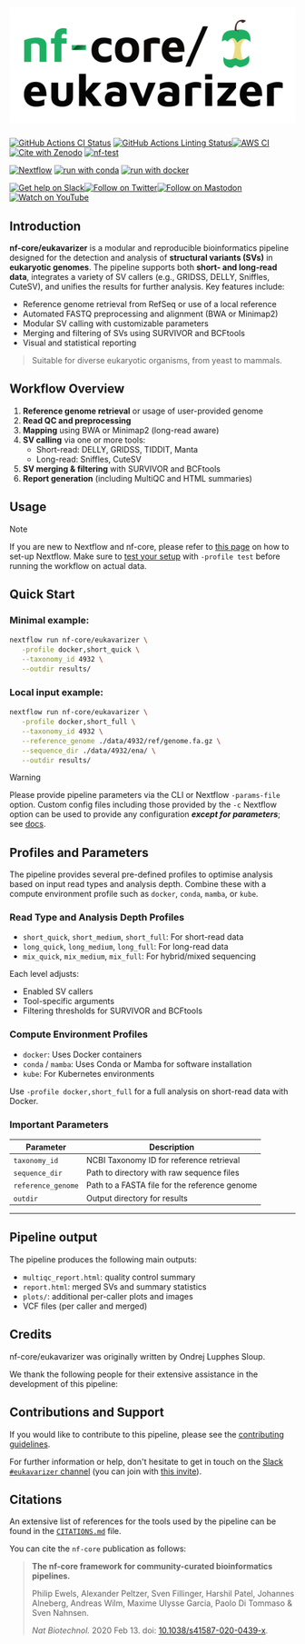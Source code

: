 <h1>
  <picture>
    <source media="(prefers-color-scheme: dark)" srcset="docs/images/nf-core-eukavarizer_logo_dark.png">
    <img alt="nf-core/eukavarizer" src="docs/images/nf-core-eukavarizer_logo_light.png">
  </picture>
</h1>

[![GitHub Actions CI Status](https://github.com/nf-core/eukavarizer/actions/workflows/ci.yml/badge.svg)](https://github.com/nf-core/eukavarizer/actions/workflows/ci.yml)
[![GitHub Actions Linting Status](https://github.com/nf-core/eukavarizer/actions/workflows/linting.yml/badge.svg)](https://github.com/nf-core/eukavarizer/actions/workflows/linting.yml)[![AWS CI](https://img.shields.io/badge/CI%20tests-full%20size-FF9900?labelColor=000000&logo=Amazon%20AWS)](https://nf-co.re/eukavarizer/results)[![Cite with Zenodo](http://img.shields.io/badge/DOI-10.5281/zenodo.XXXXXXX-1073c8?labelColor=000000)](https://doi.org/10.5281/zenodo.XXXXXXX)
[![nf-test](https://img.shields.io/badge/unit_tests-nf--test-337ab7.svg)](https://www.nf-test.com)

[![Nextflow](https://img.shields.io/badge/nextflow%20DSL2-%E2%89%A524.04.2-23aa62.svg)](https://www.nextflow.io/)
[![run with conda](http://img.shields.io/badge/run%20with-conda-3EB049?labelColor=000000&logo=anaconda)](https://docs.conda.io/en/latest/)
[![run with docker](https://img.shields.io/badge/run%20with-docker-0db7ed?labelColor=000000&logo=docker)](https://www.docker.com/)

[![Get help on Slack](http://img.shields.io/badge/slack-nf--core%20%23eukavarizer-4A154B?labelColor=000000&logo=slack)](https://nfcore.slack.com/channels/eukavarizer)[![Follow on Twitter](http://img.shields.io/badge/twitter-%40nf__core-1DA1F2?labelColor=000000&logo=twitter)](https://twitter.com/nf_core)[![Follow on Mastodon](https://img.shields.io/badge/mastodon-nf__core-6364ff?labelColor=FFFFFF&logo=mastodon)](https://mstdn.science/@nf_core)[![Watch on YouTube](http://img.shields.io/badge/youtube-nf--core-FF0000?labelColor=000000&logo=youtube)](https://www.youtube.com/c/nf-core)

## Introduction

**nf-core/eukavarizer** is a modular and reproducible bioinformatics pipeline designed for the detection and analysis of **structural variants (SVs)** in **eukaryotic genomes**. The pipeline supports both **short- and long-read data**, integrates a variety of SV callers (e.g., GRIDSS, DELLY, Sniffles, CuteSV), and unifies the results for further analysis. Key features include:

- Reference genome retrieval from RefSeq or use of a local reference
- Automated FASTQ preprocessing and alignment (BWA or Minimap2)
- Modular SV calling with customizable parameters
- Merging and filtering of SVs using SURVIVOR and BCFtools
- Visual and statistical reporting

> Suitable for diverse eukaryotic organisms, from yeast to mammals.

## Workflow Overview

1. **Reference genome retrieval** or usage of user-provided genome
2. **Read QC and preprocessing**
3. **Mapping** using BWA or Minimap2 (long-read aware)
4. **SV calling** via one or more tools:
   - Short-read: DELLY, GRIDSS, TIDDIT, Manta
   - Long-read: Sniffles, CuteSV
5. **SV merging & filtering** with SURVIVOR and BCFtools
6. **Report generation** (including MultiQC and HTML summaries)


## Usage

> [!NOTE]
> If you are new to Nextflow and nf-core, please refer to [this page](https://nf-co.re/docs/usage/installation) on how to set-up Nextflow. Make sure to [test your setup](https://nf-co.re/docs/usage/introduction#how-to-run-a-pipeline) with `-profile test` before running the workflow on actual data.

## Quick Start

### Minimal example:
```bash
nextflow run nf-core/eukavarizer \
   -profile docker,short_quick \
   --taxonomy_id 4932 \
   --outdir results/
```

### Local input example:
```bash
nextflow run nf-core/eukavarizer \
   -profile docker,short_full \
   --taxonomy_id 4932 \
   --reference_genome ./data/4932/ref/genome.fa.gz \
   --sequence_dir ./data/4932/ena/ \
   --outdir results/
```

> [!WARNING]
> Please provide pipeline parameters via the CLI or Nextflow `-params-file` option. Custom config files including those provided by the `-c` Nextflow option can be used to provide any configuration _**except for parameters**_; see [docs](https://nf-co.re/docs/usage/getting_started/configuration#custom-configuration-files).

## Profiles and Parameters

The pipeline provides several pre-defined profiles to optimise analysis based on input read types and analysis depth. Combine these with a compute environment profile such as `docker`, `conda`, `mamba`, or `kube`.

### Read Type and Analysis Depth Profiles

- `short_quick`, `short_medium`, `short_full`: For short-read data
- `long_quick`, `long_medium`, `long_full`: For long-read data
- `mix_quick`, `mix_medium`, `mix_full`: For hybrid/mixed sequencing

Each level adjusts:
- Enabled SV callers
- Tool-specific arguments
- Filtering thresholds for SURVIVOR and BCFtools

### Compute Environment Profiles

- `docker`: Uses Docker containers
- `conda` / `mamba`: Uses Conda or Mamba for software installation
- `kube`: For Kubernetes environments

Use `-profile docker,short_full` for a full analysis on short-read data with Docker.

### Important Parameters

| Parameter          | Description                                     |
|-------------------|-------------------------------------------------|
| `taxonomy_id`     | NCBI Taxonomy ID for reference retrieval        |
| `sequence_dir`    | Path to directory with raw sequence files       |
| `reference_genome`| Path to a FASTA file for the reference genome   |
| `outdir`          | Output directory for results                    |

---

## Pipeline output

The pipeline produces the following main outputs:

- `multiqc_report.html`: quality control summary
- `report.html`: merged SVs and summary statistics
- `plots/`: additional per-caller plots and images
- VCF files (per caller and merged)

## Credits

nf-core/eukavarizer was originally written by Ondrej Lupphes Sloup.

We thank the following people for their extensive assistance in the development of this pipeline:

## Contributions and Support

If you would like to contribute to this pipeline, please see the [contributing guidelines](.github/CONTRIBUTING.md).

For further information or help, don't hesitate to get in touch on the [Slack `#eukavarizer` channel](https://nfcore.slack.com/channels/eukavarizer) (you can join with [this invite](https://nf-co.re/join/slack)).

## Citations

An extensive list of references for the tools used by the pipeline can be found in the [`CITATIONS.md`](CITATIONS.md) file.

You can cite the `nf-core` publication as follows:

> **The nf-core framework for community-curated bioinformatics pipelines.**
>
> Philip Ewels, Alexander Peltzer, Sven Fillinger, Harshil Patel, Johannes Alneberg, Andreas Wilm, Maxime Ulysse Garcia, Paolo Di Tommaso & Sven Nahnsen.
>
> _Nat Biotechnol._ 2020 Feb 13. doi: [10.1038/s41587-020-0439-x](https://dx.doi.org/10.1038/s41587-020-0439-x).

